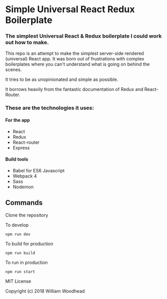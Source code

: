 # Simple Universal React Redux Boilerplate
### The simplest Universal React & Redux boilerplate I could work out how to make.

This repo is an attempt to make the simplest server-side rendered (universal) React app.
It was born out of frustrations with complex boilerplates where you can't understand what is going on behind the scenes.

It tries to be as unopinionated and simple as possible.

It borrows heavily from the fantastic documentation of Redux and React-Router.

### These are the technologies it uses:

#### For the app
- React
- Redux
- React-router
- Express

#### Build tools
- Babel for ES6 Javascript
- Webpack 4
- Sass
- Nodemon

## Commands
Clone the repository

To develop

`npm run dev`

To build for production

`npm run build`

To run in production

`npm run start`

MIT License

Copyright (c) 2018 William Woodhead
